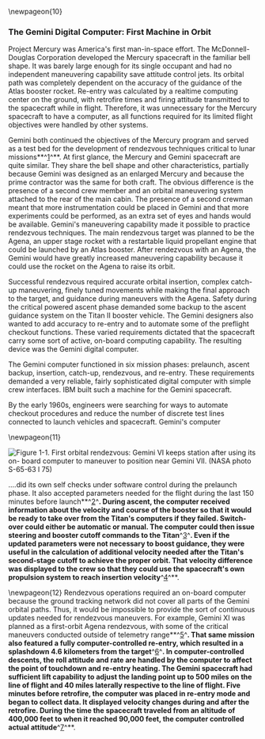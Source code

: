 \newpageon{10}

### The Gemini Digital Computer: First Machine in Orbit

Project Mercury was America's first man-in-space effort. The
McDonnell-Douglas Corporation developed the Mercury spacecraft in the
familiar bell shape. It was barely large enough for its single occupant
and had no independent maneuvering capability save attitude control
jets. Its orbital path was completely dependent on the accuracy of the
guidance of the Atlas booster rocket. Re-entry was calculated by a
realtime computing center on the ground, with retrofire times and firing
attitude transmitted to the spacecraft while in flight. Therefore, it
was unnecessary for the Mercury spacecraft to have a computer, as all
functions required for its limited flight objectives were handled by
other systems.

Gemini both continued the objectives of the Mercury program and served
as a test bed for the development of rendezvous techniques critical to
lunar missions**^[1](Source1.html)^**. At first glance, the Mercury and
Gemini spacecraft are quite similar. They share the bell shape and other
characteristics, partially because Gemini was designed as an enlarged
Mercury and because the prime contractor was the same for both craft.
The obvious difference is the presence of a second crew member and an
orbital maneuvering system attached to the rear of the main cabin. The
presence of a second crewman meant that more instrumentation could be
placed in Gemini and that more experiments could be performed, as an
extra set of eyes and hands would be available. Gemini's maneuvering
capability made it possible to practice rendezvous techniques. The main
rendezvous target was planned to be the Agena, an upper stage rocket
with a restartable liquid propellant engine that could be launched by an
Atlas booster. After rendezvous with an Agena, the Gemini would have
greatly increased maneuvering capability because it could use the rocket
on the Agena to raise its orbit.

Successful rendezvous required accurate orbital insertion, complex
catch-up maneuvering, finely tuned movements while making the final
approach to the target, and guidance during maneuvers with the Agena.
Safety during the critical powered ascent phase demanded some backup to
the ascent guidance system on the Titan II booster vehicle. The Gemini
designers also wanted to add accuracy to re-entry and to automate some
of the preflight checkout functions. These varied requirements dictated
that the spacecraft carry some sort of active, on-board computing
capability. The resulting device was the Gemini digital computer.

The Gemini computer functioned in six mission phases: prelaunch, ascent
backup, insertion, catch-up, rendezvous, and re-entry. These
requirements demanded a very reliable, fairly sophisticated digital
computer with simple crew interfaces. IBM built such a machine for the
Gemini spacecraft.

By the early 1960s, engineers were searching for ways to automate
checkout procedures and reduce the number of discrete test lines
connected to launch vehicles and spacecraft. Gemini's computer

\newpageon{11}

![Figure 1-1. First orbital rendezvous: Gemini VI keeps station after
using its on- board computer to maneuver to position near Gemini VII.
(NASA photo S-65-63 l 75)](images/p11.jpg)

....did its own self checks under software control during the prelaunch
phase. It also accepted parameters needed for the flight during the last
150 minutes before launch**^[2](Source1.html)^**. During ascent, the
computer received information about the velocity and course of the
booster so that it would be ready to take over from the Titan's
computers if they failed. Switch-over could either be automatic or
manual. The computer could then issue steering and booster cutoff
commands to the Titan**^[3](Source1.html)^**. Even if the updated
parameters were not necessary to boost guidance, they were useful in the
calculation of additional velocity needed after the Titan's second-stage
cutoff to achieve the proper orbit. That velocity difference was
displayed to the crew so that they could use the spacecraft's own
propulsion system to reach insertion velocity**^[4](Source1.html)^**.

\newpageon{12} Rendezvous operations required an on-board computer because
the ground tracking network did not cover all parts of the Gemini
orbital paths. Thus, it would be impossible to provide the sort of
continuous updates needed for rendezvous maneuvers. For example, Gemini
XI was planned as a first-orbit Agena rendezvous, with some of the
critical maneuvers conducted outside of telemetry
range**^[5](Source1.html)^**. That same mission also featured a fully
computer-controlled re-entry, which resulted in a splashdown 4.6
kilometers from the target**^[6](Source1.html)^**. In
computer-controlled descents, the roll attitude and rate are handled by
the computer to affect the point of touchdown and re-entry heating. The
Gemini spacecraft had sufficient lift capability to adjust the landing
point up to 500 miles on the line of flight and 40 miles laterally
respective to the line of flight. Five minutes before retrofire, the
computer was placed in re-entry mode and began to collect data. It
displayed velocity changes during and after the retrofire. During the
time the spacecraft traveled from an altitude of 400,000 feet to when it
reached 90,000 feet, the computer controlled actual
attitude**^[7](Source1.html)^**.
